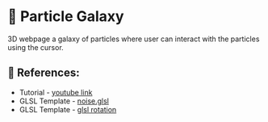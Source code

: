 # 🌌 Particle Galaxy

3D webpage a galaxy of particles where user can interact with the particles using the cursor.

## 🔎 References:

- Tutorial - [youtube link](https://youtu.be/o_bEveIFfoM)
- GLSL Template - [noise.glsl](https://gist.github.com/akella/51667db48e6b0284dc51935936c776a3)
- GLSL Template - [glsl rotation](https://gist.github.com/yiwenl/3f804e80d0930e34a0b33359259b556c)
